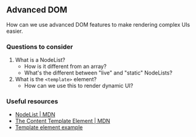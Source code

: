## Advanced DOM

How can we use advanced DOM features to make rendering complex UIs easier.

### Questions to consider

1. What is a NodeList?
   - How is it different from an array?
   - What's the different between "live" and "static" NodeLists?
1. What is the `<template>` element?
   - How can we use this to render dynamic UI?

### Useful resources

- [NodeList | MDN](https://developer.mozilla.org/en-US/docs/Web/API/NodeList)
- [The Content Template Element | MDN](https://developer.mozilla.org/en-US/docs/Web/HTML/Element/template)
- [Template element example](https://codepen.io/oliverjam/pen/yLNEOQO?editors=1010)
